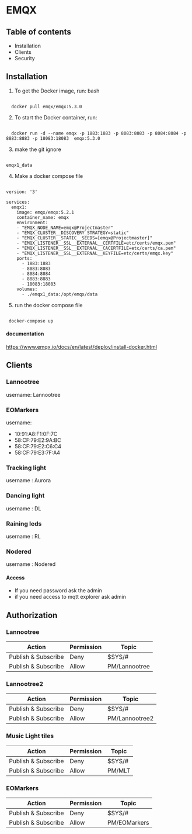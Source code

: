 # EMQX 

## Table of contents

* Installation
* Clients
* Security

## Installation

1. To get the Docker image, run: bash

``` YML

  docker pull emqx/emqx:5.3.0

```

2. To start the Docker container, run:

``` YML

  docker run -d --name emqx -p 1883:1883 -p 8083:8083 -p 8084:8084 -p 8883:8883 -p 18083:18083  emqx:5.3.0

```

3. make the git ignore
``` YML

emqx1_data
```


4. Make a docker compose file
``` YML

version: '3'

services:
  emqx1:
    image: emqx/emqx:5.2.1
    container_name: emqx
    environment:
    - "EMQX_NODE_NAME=emqx@Projectmaster"
    - "EMQX_CLUSTER__DISCOVERY_STRATEGY=static"
    - "EMQX_CLUSTER__STATIC__SEEDS=[emqx@Projectmaster]"
    - "EMQX_LISTENER__SSL__EXTERNAL__CERTFILE=etc/certs/emqx.pem"
    - "EMQX_LISTENER__SSL__EXTERNAL__CACERTFILE=etc/certs/ca.pem"
    - "EMQX_LISTENER__SSL__EXTERNAL__KEYFILE=etc/certs/emqx.key"
    ports:
      - 1883:1883
      - 8083:8083
      - 8084:8084
      - 8883:8883
      - 18083:18083 
    volumes:
      - ./emqx1_data:/opt/emqx/data

```

5. run the docker compose  file

``` YML

 docker-compose up

```

#### documentation
https://www.emqx.io/docs/en/latest/deploy/install-docker.html



## Clients

### Lannootree

username: Lannootree


### EOMarkers

username:  
- 10:91:A8:F1:0F:7C
- 58:CF:79:E2:9A:BC	
- 58:CF:79:E2:C6:C4	
- 58:CF:79:E3:7F:A4	

### Tracking light

username : Aurora


### Dancing light

username : DL

### Raining leds

username : RL


### Nodered

username : Nodered


#### Access
- If you need password ask the admin
- if you need access to mqtt explorer ask admin





## Authorization

### Lannootree

| Action   |      Permission  |  Topic |
|----------|-------------|------|
| Publish & Subscribe |  Deny | $SYS/# |
| Publish & Subscribe |    Allow   |  PM/Lannootree |


### Lannootree2

| Action   |      Permission  |  Topic |
|----------|-------------|------|
| Publish & Subscribe |  Deny | $SYS/# |
| Publish & Subscribe |    Allow   |  PM/Lannootree2 |


### Music Light tiles

| Action   |      Permission  |  Topic |
|----------|-------------|------|
| Publish & Subscribe |  Deny | $SYS/# |
| Publish & Subscribe |    Allow   |  PM/MLT |


### EOMarkers

| Action   |      Permission  |  Topic |
|----------|-------------|------|
| Publish & Subscribe |  Deny | $SYS/# |
| Publish & Subscribe |    Allow   |  PM/EOMarkers |
